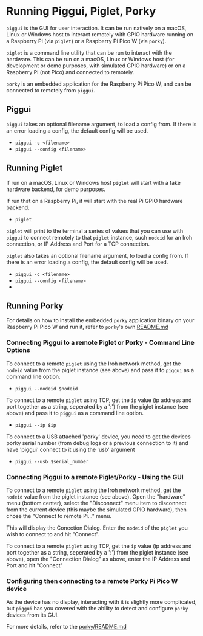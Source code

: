 # Running Piggui, Piglet, Porky

`piggui` is the GUI for user interaction. It can be run natively on a macOS, Linux or Windows host to interact
remotely with GPIO hardware running on a Raspberry Pi (via `piglet`) or a Raspberry Pi Pico W (via `porky`).

`piglet` is a command line utility that can be run to interact with the hardware. This can
be run on a macOS, Linux or Windows host (for development or demo purposes, with simulated GPIO hardware) or on
a Raspberry Pi (not Pico) and connected to remotely.

`porky` is an embedded application for the Raspberry Pi Pico W, and can be connected to remotely from `piggui`.

## Piggui

`piggui` takes an optional filename argument, to load a config from. If there is an error
loading a config, the default config will be used.

- `piggui -c <filename>`
- `piggui --config <filename>`

## Running Piglet

If run on a macOS, Linux or Windows host `piglet` will start with a fake hardware backend, for demo purposes.

If run that on a Raspberry Pi, it will start with the real Pi GPIO hardware backend.

- `piglet`

`piglet` will print to the terminal a series of values that you can use with `piggui` to connect remotely to that
`piglet` instance, such `nodeid` for an Iroh connection, or IP Address and Port for a TCP connection.

`piglet` also takes an optional filename argument, to load a config from. If there is an error
loading a config, the default config will be used.

- `piggui -c <filename>`
- `piggui --config <filename>`
-

## Running Porky

For details on how to install the embedded `porky` application binary on your Raspberry Pi Pico W and run it, refer
to `porky`'s own [README.md](porky/README.md)

### Connecting Piggui to a remote Piglet or Porky - Command Line Options

To connect to a remote `piglet` using the Iroh network method, get the `nodeid` value from the piglet instance (see
above)
and pass it to
`piggui` as a command line option.

- `piggui --nodeid $nodeid`

To connect to a remote `piglet` using TCP, get the `ip` value (ip address and port together as a string, seperated by a
':') from the piglet instance (see above) and pass it to `piggui` as a command line option.

- `piggui --ip $ip`

To connect to a USB attached 'porky' device, you need to get the devices porky serial number (from debug logs or
a previous connection to it) and have 'piggui' connect to it using the 'usb' argument

- `piggui --usb $serial_number`

### Connecting Piggui to a remote Piglet/Porky - Using the GUI

To connect to a remote `piglet` using the Iroh network method, get the `nodeid` value from the piglet instance (see
above).
Open the "hardware" menu (bottom center), select the "Disconnect" menu item to disconnect from the current device
(this maybe the simulated GPIO hardware), then chose the "Connect to remote Pi..." menu.

This will display the Conection Dialog. Enter the `nodeid` of the `piglet` you wish to connect to and hit "Connect".

To connect to a remote `piglet` using TCP, get the `ip` value (ip address and port together as a string, seperated by a
':') from the piglet instance (see above), open the "Connection Dialog" as above, enter the IP Address and Port and
hit "Connect"

### Configuring then connecting to a remote Porky Pi Pico W device

As the device has no display, interacting with it is slightly more complicated, but `piggui` has you covered with
the ability to detect and configure `porky` devices from its GUI.

For more details, refer to the [porky/README.md](porky/README.md)